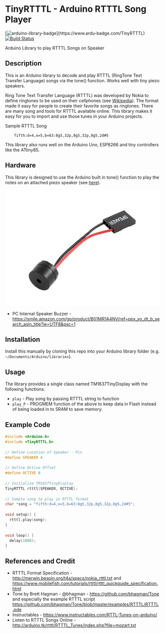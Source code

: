 # TinyRTTTL - Arduino RTTTL Song Player # 
[![arduino-library-badge](https://www.ardu-badge.com/badge/TinyRTTTL.svg?)](https://www.ardu-badge.com/TinyRTTTL)
[![Build Status](https://travis-ci.org/jasonacox/TinyRTTTL.svg?branch=master)](https://travis-ci.org/github/jasonacox/TinyRTTTL)

Arduino Library to play RTTTL Songs on Speaker

## Description
This is an Arduino library to decode and play RTTTL (RingTone Text Transfer Language) songs via the tone() function. Works well with tiny piezo speakers. 

Ring Tone Text Transfer Language (RTTTL) was developed by Nokia to define ringtones to be used on their cellphones (see [Wikipedia](https://en.wikipedia.org/wiki/Ring_Tone_Transfer_Language)).  The format made it easy for people to create their favorite songs as ringtones. There are many song and tools for RTTTL available online. This library makes it easy for you to import and use those tunes in your Arduino projects.

Sample RTTTL Song
```
    fifth:d=4,o=5,b=63:8g5,32p,8g5,32p,8g5,2d#5
```

This library also runs well on the Arduino Uno, ESP8266 and tiny controllers like the ATtiny85.

## Hardware
This library is designed to use the Arduino built in tone() function to play the notes on an attached piezo speaker (see [here](https://create.arduino.cc/projecthub/SURYATEJA/use-a-buzzer-module-piezo-speaker-using-arduino-uno-89df45)).

[![Speaker](speaker.jpg)](speaker.jpg)

* PC Internal Speaker Buzzer - https://smile.amazon.com/gp/product/B01MR1A4NV/ref=ppx_yo_dt_b_search_asin_title?ie=UTF8&psc=1

## Installation
Install this manually by cloning this repo into your Arduino library folder (e.g. `~/Documents/Arduino/libraries`).  

## Usage
The library provides a single class named TM1637TinyDisplay with the following functions:

* `play` - Play song by passing RTTTL string to function
* `play_P` - PROGMEM function of the above to keep data in Flash instead of being loaded in to SRAM to save memory. 

## Example Code
```cpp
#include <Arduino.h>
#include <TinyRTTTL.h>

// Define Location of Speaker - Pin
#define SPEAKER 4

// Define Octive Offset
#define OCTIVE 0

// Initialize TM1637TinyDisplay
TinyRTTTL rtttl(SPEAKER, OCTIVE);

// Sample song to play in RTTTL format
char *song = "fifth:d=4,o=5,b=63:8g5,32p,8g5,32p,8g5,2d#5";

void setup() {
  rtttl.play(song);
}

void loop() {
  delay(1000);
}
```

## References and Credit
* RTTTL Format Specification - http://merwin.bespin.org/t4a/specs/nokia_rtttl.txt and https://www.mobilefish.com/tutorials/rtttl/rtttl_quickguide_specification.html
* Tone by Brett Hagman - @bhagman - https://github.com/bhagman/Tone and especially the example RTTTL script https://github.com/bhagman/Tone/blob/master/examples/RTTTL/RTTTL.pde
* Instructables - https://www.instructables.com/RTTL-Tunes-on-arduino/
* Listen to RTTTL Songs Online - http://arduino.tk/rtttl/RTTTL_Tunes/index.php?file=mozart.txt

